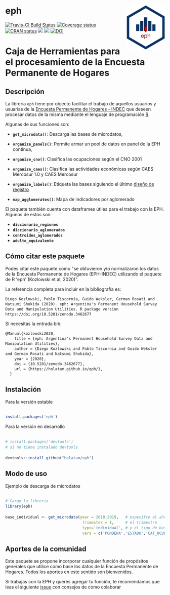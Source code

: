 
# eph <a href='holatam.github.io/eph/'><img src='man/figures/logo.png' align="right" height="139" /></a>

<!-- badges: start -->
[![Travis-CI Build
Status](https://api.travis-ci.org/holatam/eph.svg?branch=master)](https://travis-ci.org/holatam/eph)
[![Coverage
status](https://codecov.io/gh/holatam/eph/branch/master/graph/badge.svg)](https://codecov.io/gh/holatam/eph?branch=master)
[![CRAN status](https://www.r-pkg.org/badges/version/eph)](https://cran.r-project.org/package=eph)
[![](http://cranlogs.r-pkg.org/badges/grand-total/eph?color=blue)](https://cran.r-project.org/package=eph)
[![](http://cranlogs.r-pkg.org/badges/last-month/eph?color=blue)](https://cran.r-project.org/package=eph)
[![DOI](https://zenodo.org/badge/142294444.svg)](https://zenodo.org/badge/latestdoi/142294444)
<!-- badges: end -->

# Caja de Herramientas para el procesamiento de la Encuesta Permanente de Hogares

## Descripción
La librería `eph` tiene por objecto facilitar el trabajo de aquellos usuarios y usuarias de la [Encuesta Permanente de Hogares - INDEC](https://www.indec.gob.ar/bases-de-datos.asp) que deseen procesar datos de la misma mediante el lenguaje de programación [R](https://www.r-project.org/).


Algunas de sus funciones son:

- **`get_microdata()`**: Descarga las bases de microdatos,

- **`organize_panels()`**: Permite armar un pool de datos en panel de la EPH continua,

- **`organize_cno()`**: Clasifica las ocupaciones según el CNO 2001

- **`organize_caes()`**: Clasifica las actividades económicas según CAES Mercosur 1.0 y CAES Mercosur

- **`organize_labels()`**: Etiqueta las bases siguiendo el último [diseño de registro](https://www.indec.gob.ar/ftp/cuadros/menusuperior/eph/EPH_registro_t218.pdf)

- **`map_agglomerates()`**: Mapa de indicadores por aglomerado


El paquete también cuenta con dataframes útiles para el trabajo con la EPH. Algunos de estos son:

- **`diccionario_regiones`**
- **`diccionario_aglomerados`**
- **`centroides_aglomerados`**
- **`adulto_equivalente`**

## Cómo citar este paquete

Podés citar este paquete como "se obtuvieron y/o normalizaron los datos de la Encuesta Permanente de Hogares (EPH-INDEC) utilizando el paquete de R 'eph' (Kozlowski et al, 2020)".   
   
La referencia completa para incluir en la bibliografía es:   
   
```
Diego Kozlowski, Pablo Tiscornia, Guido Weksler, German Rosati and Natsumi Shokida (2020). eph: Argentina's Permanent Household Survey Data and Manipulation Utilities. R package version https://doi.org/10.5281/zenodo.3462677
```

Si necesitás la entrada bib: 

```{bib}
@Manual{kozlowski2020,
    title = {eph: Argentina's Permanent Household Survey Data and Manipulation Utilities},
    author = {Diego Kozlowski and Pablo Tiscornia and Guido Weksler and German Rosati and Natsumi Shokida},
    year = {2020},
    doi = {10.5281/zenodo.3462677},
    url = {https://holatam.github.io/eph/},
  }
```

## Instalación


Para la versión estable

```r

install.packages('eph')

```

Para la versión en desarrollo 

```r

# install.packages('devtools') 
# si no tiene instalado devtools

devtools::install_github("holatam/eph")

```

## Modo de uso

Ejemplo de descarga de microdatos

```r

# Cargo la libreria
library(eph)

base_individual <- get_microdata(year = 2018:2019,   # especifco el año
                                  trimester = 1,     # el trimestre
                                  type='individual', # y el tipo de base
                                  vars = c('PONDERA','ESTADO','CAT_OCUP')) # opcionalmente, puedo especificar las variables que deseo utilizar.

```

## Aportes de la comunidad

Este paquete se propone incorporar cualquier función de propósitos generales que utilice como base los datos de la Encuesta Permanente de Hogares. Todos los aportes en este sentido son bienvenidos.

Si trabajas con la EPH y querés agregar tu función, te recomendamos que leas el siguiente [issue](https://github.com/pablinte/eph/issues/5#issue-407890587) con consejos de como colaborar
